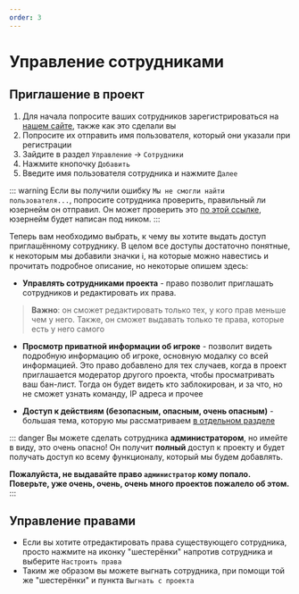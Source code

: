 ```yaml
---
order: 3
---
```


# Управление сотрудниками

## Приглашение в проект

1. Для начала попросите ваших сотрудников зарегистрироваться на [нашем сайте](https://rustapp.io/), также как это сделали вы
2. Попросите их отправить имя пользователя, который они указали при регистрации
3. Зайдите в раздел `Управление` -> `Сотрудники`
4. Нажмите кнопочку `Добавить`
5. Введите имя пользователя сотрудника и нажмите `Далее`

::: warning
Если вы получили ошибку `Мы не смогли найти пользователя...`, попросите сотрудника проверить, правильный ли юзернейм он отправил. Он может проверить это [по этой ссылке](https://rustapp.io/client/profile), юзернейм будет написан под ником.
:::

Теперь вам необходимо выбрать, к чему вы хотите выдать доступ приглашённому сотруднику. В целом все доступы достаточно понятные, к некоторым мы добавили значки ℹ️, на которые можно навестись и прочитать подробное описание, но некоторые опишем здесь:

* **Управлять сотрудниками проекта** - право позволит приглашать сотрудников и редактировать их права.  
> **Важно**: он сможет редактировать только тех, у кого прав меньше чем у него. Также, он сможет выдавать только те права, которые есть у него самого

* **Просмотр приватной информации об игроке** - позволит видеть подробную информацию об игроке, основную модалку со всей информацией. Это право добавлено для тех случаев, когда в проект приглашается модератор другого проекта, чтобы просматривать ваш бан-лист. Тогда он будет видеть кто заблокирован, и за что, но не сможет узнать команду, IP адреса и прочее

* **Доступ к действиям (безопасным, опасным, очень опасным)** - большая тема, которую мы рассматриваем [в отдельном разделе](./../../pro/actions/commands-basic)

::: danger
Вы можете сделать сотрудника **администратором**, но имейте в виду, это очень опасно! Он получит **полный** доступ к проекту и будет получать доступ ко всему функционалу, который мы будем добавлять.

**Пожалуйста, не выдавайте право **`администратор`** кому попало. Поверьте, уже очень, очень, очень много проектов пожалело об этом.**
:::

## Управление правами
* Если вы хотите отредактировать права существующего сотрудника, просто нажмите на иконку "шестерёнки" напротив сотрудника и выберите `Настроить права`  
* Таким же образом вы можете выгнать сотрудника, при помощи той же "шестерёнки" и пункта `Выгнать с проекта`